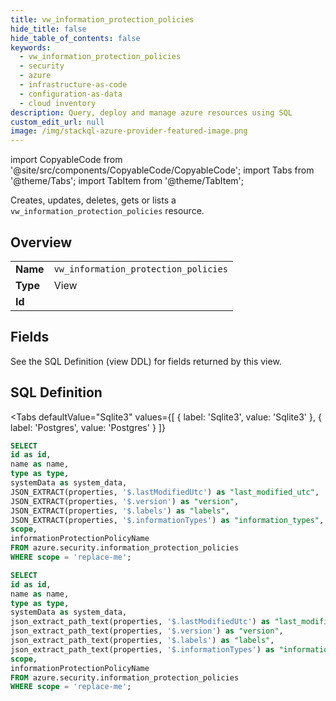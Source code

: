 ```yaml
--- 
title: vw_information_protection_policies
hide_title: false
hide_table_of_contents: false
keywords:
  - vw_information_protection_policies
  - security
  - azure
  - infrastructure-as-code
  - configuration-as-data
  - cloud inventory
description: Query, deploy and manage azure resources using SQL
custom_edit_url: null
image: /img/stackql-azure-provider-featured-image.png
---
```


import CopyableCode from '@site/src/components/CopyableCode/CopyableCode';
import Tabs from '@theme/Tabs';
import TabItem from '@theme/TabItem';

Creates, updates, deletes, gets or lists a <code>vw_information_protection_policies</code> resource.

## Overview
<table><tbody>
<tr><td><b>Name</b></td><td><code>vw_information_protection_policies</code></td></tr>
<tr><td><b>Type</b></td><td>View</td></tr>
<tr><td><b>Id</b></td><td><CopyableCode code="azure.security.vw_information_protection_policies" /></td></tr>
</tbody></table>

## Fields

See the SQL Definition (view DDL) for fields returned by this view.

## SQL Definition

<Tabs
defaultValue="Sqlite3"
values={[
{ label: 'Sqlite3', value: 'Sqlite3' },
{ label: 'Postgres', value: 'Postgres' }
]}
>
<TabItem value="Sqlite3">

```sql
SELECT
id as id,
name as name,
type as type,
systemData as system_data,
JSON_EXTRACT(properties, '$.lastModifiedUtc') as "last_modified_utc",
JSON_EXTRACT(properties, '$.version') as "version",
JSON_EXTRACT(properties, '$.labels') as "labels",
JSON_EXTRACT(properties, '$.informationTypes') as "information_types",
scope,
informationProtectionPolicyName
FROM azure.security.information_protection_policies
WHERE scope = 'replace-me';
```

</TabItem>
<TabItem value="Postgres">

```sql
SELECT
id as id,
name as name,
type as type,
systemData as system_data,
json_extract_path_text(properties, '$.lastModifiedUtc') as "last_modified_utc",
json_extract_path_text(properties, '$.version') as "version",
json_extract_path_text(properties, '$.labels') as "labels",
json_extract_path_text(properties, '$.informationTypes') as "information_types",
scope,
informationProtectionPolicyName
FROM azure.security.information_protection_policies
WHERE scope = 'replace-me';
```

</TabItem>
</Tabs>
